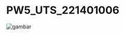# PW5_UTS_221401006

![gambar](https://github.com/JovinkaAphelliaSalva/PW5_UTS_221401006/assets/151487681/2377a79b-1558-45fe-b7fb-65ad432a1557)


